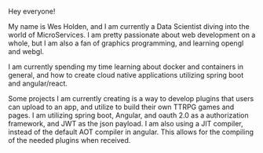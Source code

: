 Hey everyone!

My name is Wes Holden, and I am currently a Data Scientist diving into the world of MicroServices. I am pretty passionate about web development on a whole,
but I am also a fan of graphics programming, and learning opengl and webgl.

I am currently spending my time learning about docker and containers in general, and how to create cloud native applications utilizing spring boot and angular/react.

Some projects I am currently creating is a way to develop plugins that users can upload to an app, and utilize to build their own TTRPG games and pages. I am utilizing
spring boot, Angular, and oauth 2.0 as a authorization framework, and JWT as the json payload. I am also using a JIT compiler, instead of the default AOT compiler in angular.
This allows for the compiling of the needed plugins when received.
